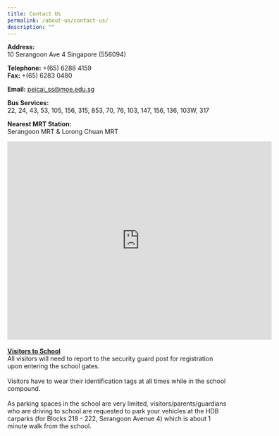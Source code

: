 ```yaml
---
title: Contact Us
permalink: /about-us/contact-us/
description: ""
---
```

<p><strong>Address:<br /></strong>10 Serangoon Ave 4 Singapore (556094)</p>
<p><strong>Telephone:</strong> +(65) 6288 4159<br /><strong>Fax:</strong> +(65) 6283 0480&nbsp;</p>
<p><strong>Email:</strong> <a href="mailto:peicai_ss@moe.edu.sg">peicai_ss@moe.edu.sg</a></p>
<p><strong>Bus Services:</strong> <br />22, 24, 43, 53, 105, 156, 315, 853, 70, 76, 103, 147, 156, 136, 103W, 317</p>
<p><strong>Nearest MRT Station:<br /></strong>Serangoon MRT &amp; Lorong Chuan MRT</p>
<div><iframe src="https://www.google.com/maps/embed?pb=!1m18!1m12!1m3!1d3988.6954361768435!2d103.86829741410237!3d1.3593732990085698!2m3!1f0!2f0!3f0!3m2!1i1024!2i768!4f13.1!3m3!1m2!1s0x31da1655ac19cd27%3A0xe02914da8bc43449!2sPeicai+Secondary+School!5e0!3m2!1sen!2ssg!4v1538291013916" width="600" height="450" frameborder="0" allowfullscreen="allowfullscreen" data-mce-fragment="1"></iframe></div><br>
<b><u>Visitors to School</u></b><br>
All visitors will need to report to the security guard post for registration upon entering the school gates.<br><br>
Visitors have to wear their identification tags at all times while in the school compound.<br> <br>
As parking spaces in the school are very limited, visitors/parents/guardians who are driving to school are requested to park your vehicles at the HDB carparks (for Blocks 218 - 222, Serangoon Avenue 4) which is about 1 minute walk from the school.<br>